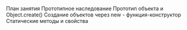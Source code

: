План занятия
Прототипное наследование
Прототип объекта и Object.create()
Создание объектов через new - функция-конструктор
Статические методы и свойства